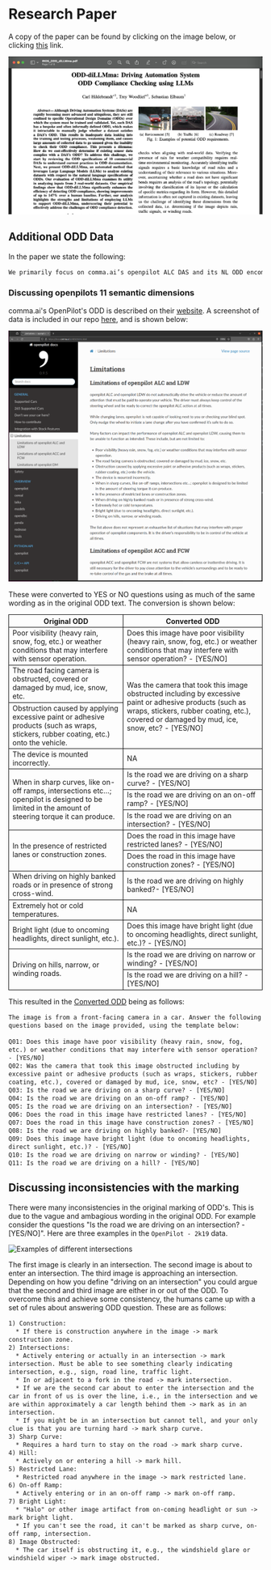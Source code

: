 # Research Paper

A copy of the paper can be found by clicking on the image below, or clicking [this](./ODD_diLLMma_Paper.pdf) link.

[![A screenshot of the paper](../Misc/ArtifactImages/ODD_diLLMma_Screenshot.png)](./ODD_diLLMma_Paper.pdf)

## Additional ODD Data

In the paper we state the following:
```txt
We primarily focus on comma.ai’s openpilot ALC DAS and its NL ODD encompassing 11 semantic dimensions [9]; further discussion on the ODD dimensions available in the online repository.
```

### Discussing openpilots 11 semantic dimensions  

comma.ai's OpenPilot's ODD is described on their [website](https://docs.comma.ai/LIMITATIONS.html). A screenshot of data is included in our repo [here](../1_Datasets/ODD/OpenPilot_Limitations/limtations.png), and is shown below:

[![OpenPilot ODD](../1_Datasets/ODD/OpenPilot_Limitations/limtations.png)](../1_Datasets/ODD/OpenPilot_Limitations/limtations.png)

These were converted to YES or NO questions using as much of the same wording as in the original ODD text. The conversion is shown below:

<div style="overflow-x:auto; margin: 0 auto; width: auto;">
  <table style="border-collapse: collapse; margin: 0 auto;">
    <tr>
      <th style="border: 1px solid black;">Original ODD</th>
      <th style="border: 1px solid black;">Converted ODD</th>
    </tr>
    <tr>
      <td style="border: 1px solid black;">Poor visibility (heavy rain, snow, fog, etc.) or weather conditions that may interfere with sensor operation.</td>
      <td style="border: 1px solid black;">Does this image have poor visibility (heavy rain, snow, fog, etc.) or weather conditions that may interfere with sensor operation? - [YES/NO]</td>
    </tr>
    <tr>
      <td style="border: 1px solid black;">The road facing camera is obstructed, covered or damaged by mud, ice, snow, etc.</td>
      <td style="border: 1px solid black;" rowspan="2">Was the camera that took this image obstructed including by excessive paint or adhesive products (such as wraps, stickers, rubber coating, etc.), covered or damaged by mud, ice, snow, etc? - [YES/NO]</td>
    </tr>
    <tr>
      <td style="border: 1px solid black;">Obstruction caused by applying excessive paint or adhesive products (such as wraps, stickers, rubber coating, etc.) onto the vehicle.</td>
    </tr>
    <tr>
      <td style="border: 1px solid black;">The device is mounted incorrectly.</td>
      <td style="border: 1px solid black;">NA</td>
    </tr>
    <tr>
      <td style="border: 1px solid black;" rowspan="3">When in sharp curves, like on-off ramps, intersections etc…; openpilot is designed to be limited in the amount of steering torque it can produce.</td>
      <td style="border: 1px solid black;">Is the road we are driving on a sharp curve? - [YES/NO]</td>
    </tr>
    <tr>
      <td style="border: 1px solid black;">Is the road we are driving on an on-off ramp? - [YES/NO]</td>
    </tr>
    <tr>
      <td style="border: 1px solid black;">Is the road we are driving on an intersection? - [YES/NO]</td>
    </tr>
    <tr>
    <td style="border: 1px solid black;" rowspan="2">In the presence of restricted lanes or construction zones.</td>
      <td style="border: 1px solid black;">Does the road in this image have restricted lanes? - [YES/NO]</td>
    </tr>
    <tr>
      <td style="border: 1px solid black;">Does the road in this image have construction zones? - [YES/NO]</td>
    </tr>
    <tr>
      <td style="border: 1px solid black;">When driving on highly banked roads or in presence of strong cross-wind.</td>
      <td style="border: 1px solid black;">Is the road we are driving on highly banked?- [YES/NO]</td>
    </tr>
    <tr>
      <td style="border: 1px solid black;">Extremely hot or cold temperatures.</td>
      <td style="border: 1px solid black;">NA</td>
    </tr>
    <tr>
      <td style="border: 1px solid black;">Bright light (due to oncoming headlights, direct sunlight, etc.).</td>
      <td style="border: 1px solid black;">Does this image have bright light (due to oncoming headlights, direct sunlight, etc.)? - [YES/NO]</td>
    </tr>
    <tr>
      <td style="border: 1px solid black;" rowspan="2">Driving on hills, narrow, or winding roads.</td>
      <td style="border: 1px solid black;">Is the road we are driving on narrow or winding? - [YES/NO]</td>
    </tr>
    <tr>
      <td style="border: 1px solid black;">Is the road we are driving on a hill? - [YES/NO]</td>
    </tr>
  </table>
</div>

This resulted in the [Converted ODD](../1_Datasets/ODD/Described_ODD.txt) being as follows:
```
The image is from a front-facing camera in a car. Answer the following questions based on the image provided, using the template below:

Q01: Does this image have poor visibility (heavy rain, snow, fog, etc.) or weather conditions that may interfere with sensor operation? - [YES/NO]
Q02: Was the camera that took this image obstructed including by excessive paint or adhesive products (such as wraps, stickers, rubber coating, etc.), covered or damaged by mud, ice, snow, etc? - [YES/NO]
Q03: Is the road we are driving on a sharp curve? - [YES/NO]
Q04: Is the road we are driving on an on-off ramp? - [YES/NO]
Q05: Is the road we are driving on an intersection? - [YES/NO]
Q06: Does the road in this image have restricted lanes? - [YES/NO]
Q07: Does the road in this image have construction zones? - [YES/NO]
Q08: Is the road we are driving on highly banked?- [YES/NO]
Q09: Does this image have bright light (due to oncoming headlights, direct sunlight, etc.)? - [YES/NO]
Q10: Is the road we are driving on narrow or winding? - [YES/NO]
Q11: Is the road we are driving on a hill? - [YES/NO]
```

## Discussing inconsistencies with the marking

There were many inconsistencies in the original marking of ODD's. This is due to the vague and ambagious wording in the original ODD. For example consider the questions "Is the road we are driving on an intersection? - [YES/NO]". Here are three examples in the `OpenPilot - 2k19` data.

![Examples of different intersections](../Misc/ArtifactImages/intersections.png)

The first image is clearly in an intersection. The second image is about to enter an intersection. The third image is approaching an intersection. Depending on how you define "driving on an intersection" you could argue that the second and third image are either in or out of the ODD. To overcome this and achieve some consistency, the humans came up with a set of rules about answering ODD question. These are as follows:

```
1) Construction:
  * If there is construction anywhere in the image -> mark construction zone.
2) Intersections:
  * Actively entering or actually in an intersection -> mark intersection. Must be able to see something clearly indicating intersection, e.g., sign, road line, traffic light.
  * In or adjacent to a fork in the road -> mark intersection.
  * If we are the second car about to enter the intersection and the car in front of us is over the line, i.e., in the intersection and we are within approximately a car length behind them -> mark as in an intersection.
  * If you might be in an intersection but cannot tell, and your only clue is that you are turning hard -> mark sharp curve.
3) Sharp Curve:
  * Requires a hard turn to stay on the road -> mark sharp curve.
4) Hill:
  * Actively on or entering a hill -> mark hill.
5) Restricted Lane:
  * Restricted road anywhere in the image -> mark restricted lane.
6) On-off Ramp:
  * Actively entering or in an on-off ramp -> mark on-off ramp.
7) Bright Light:
  * "Halo" or other image artifact from on-coming headlight or sun -> mark bright light.
  * If you can't see the road, it can't be marked as sharp curve, on-off ramp, intersection.
8) Image Obstructed:
  * The car itself is obstructing it, e.g., the windshield glare or windshield wiper -> mark image obstructed.
```
